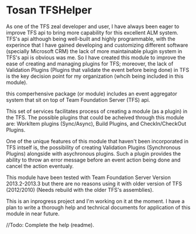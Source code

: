 Tosan TFSHelper
=========

As one of the TFS zeal developer and user, I have always been eager to improve TFS api to bring more capability for this excellent ALM system. 
TFS's api although being well-built and highly programmable, with the experince that I have gained developing and customizing different software (specially Microsoft CRM) the lack of more maintainable plugin system in TFS's api is obvious was me. So I have created this module to improve the ease of creating and managing plugins for TFS; moreover, the lack of Validation Plugins (Plugins that validate the event before being done) in TFS is the key decision point for my organization (whcih being included in this module).

this comperhensive package (or module) includes an event aggregator system that sit on top of Team Foundation Server (TFS) api.

This set of services facilitates process of creating a module (as a plugin) in the TFS.
The possible plugins that could be acheived through this module are: WorkItem plugins (Sync/Async), Build Plugins, and CheckIn/CheckOut Plugins.

One of the unique features of this module that haven't been incorporated in TFS intself is, the possibility of creating Validation Plugins (Synchronous Plugins) alongside with asychronous plugins. Such a plugin provides the ability to throw an error message before an event action being done and cancel the action eventualy.

This module have been tested with Team Foundation Server Version 2013.2-2013.3 but there are no reasons using it with older version of TFS (2012/2010) (Needs rebuild with the older TFS's assemblies).

This is an inprogress project and I'm working on it at the moment. 
I have a plan to write a thorough help and technical documents for application of this module in near future.

//Todo: Complete the help (readme).
